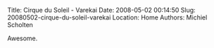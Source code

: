 Title: Cirque du Soleil - Varekai
Date: 2008-05-02 00:14:50
Slug: 20080502-cirque-du-soleil-varekai
Location: Home
Authors: Michiel Scholten

<p>Awesome.</p>